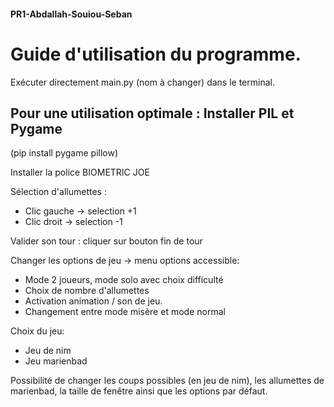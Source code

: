 #### PR1-Abdallah-Souiou-Seban

# Guide d'utilisation du programme.

Exécuter directement main.py (nom à changer) dans le terminal.

## Pour une utilisation optimale : Installer PIL et Pygame
(pip install pygame pillow)

Installer la police BIOMETRIC JOE 

Sélection d'allumettes :
- Clic gauche -> selection +1
- Clic droit -> selection -1

Valider son tour : cliquer sur bouton fin de tour

Changer les options de jeu -> menu options accessible:
- Mode 2 joueurs, mode solo avec choix difficulté
- Choix de nombre d'allumettes
- Activation animation / son de jeu.
- Changement entre mode misère et mode normal

Choix du jeu:
- Jeu de nim
- Jeu marienbad

Possibilité de changer les coups possibles (en jeu de nim), les allumettes de marienbad, la taille de fenêtre ainsi que les options par défaut.



